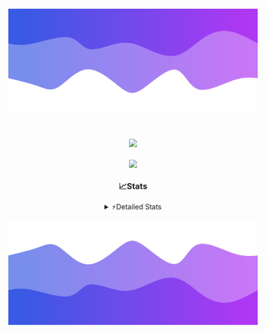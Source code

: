 ![Header](./header.png)
<div align="center">

<h1 align="center">
  <a href="https://git.io/typing-svg">
    <img src="https://readme-typing-svg.herokuapp.com/?lines=Hello,+There!+%F0%9F%91%8B;This+is+chicho.;Owner+on+Ocean;&center=true&size=25">
  </a>
</h1>
  
<p align="center">
  <img src="https://lanyard.cnrad.dev/api/852683595378196480" />
</p>

### 📈Stats
<details>
    <summary> ⚡Detailed Stats</summary>
    <br/>

<!--START_SECTION:waka-->
![Code Time](http://img.shields.io/badge/Code%20Time-588%20hrs%2053%20mins-blue)

![Profile Views](http://img.shields.io/badge/Profile%20Views-4-blue)

**🐱 My GitHub Data** 

> 📦 44.0 kB Used in GitHub's Storage 
 > 
> 🏆 54 Contributions in the Year 2023
 > 
> 🚫 Not Opted to Hire
 > 
> 📜 13 Public Repositories 
 > 
> 🔑 7 Private Repositories 
 > 
**I'm a Night 🦉** 

```text
🌞 Morning                17 commits          █░░░░░░░░░░░░░░░░░░░░░░░░   04.79 % 
🌆 Daytime                40 commits          ███░░░░░░░░░░░░░░░░░░░░░░   11.27 % 
🌃 Evening                155 commits         ███████████░░░░░░░░░░░░░░   43.66 % 
🌙 Night                  143 commits         ██████████░░░░░░░░░░░░░░░   40.28 % 
```
📅 **I'm Most Productive on Tuesday** 

```text
Monday                   19 commits          █░░░░░░░░░░░░░░░░░░░░░░░░   05.35 % 
Tuesday                  102 commits         ███████░░░░░░░░░░░░░░░░░░   28.73 % 
Wednesday                63 commits          ████░░░░░░░░░░░░░░░░░░░░░   17.75 % 
Thursday                 48 commits          ███░░░░░░░░░░░░░░░░░░░░░░   13.52 % 
Friday                   41 commits          ███░░░░░░░░░░░░░░░░░░░░░░   11.55 % 
Saturday                 31 commits          ██░░░░░░░░░░░░░░░░░░░░░░░   08.73 % 
Sunday                   51 commits          ████░░░░░░░░░░░░░░░░░░░░░   14.37 % 
```


📊 **This Week I Spent My Time On** 

```text
🕑︎ Time Zone: America/Argentina/Buenos_Aires

💬 Programming Languages: 
JavaScript               6 hrs 8 mins        ██████████████░░░░░░░░░░░   55.04 % 
HTML                     3 hrs 55 mins       █████████░░░░░░░░░░░░░░░░   35.10 % 
Python                   1 hr 5 mins         ██░░░░░░░░░░░░░░░░░░░░░░░   09.76 % 
Text                     0 secs              ░░░░░░░░░░░░░░░░░░░░░░░░░   00.03 % 
Other                    0 secs              ░░░░░░░░░░░░░░░░░░░░░░░░░   00.03 % 

🔥 Editors: 
VS Code                  11 hrs 10 mins      █████████████████████████   100.00 % 

🐱‍💻 Projects: 
Unknown Project          6 hrs 13 mins       ██████████████░░░░░░░░░░░   55.81 % 
Backend                  4 hrs 56 mins       ███████████░░░░░░░░░░░░░░   44.19 % 

💻 Operating System: 
Windows                  11 hrs 10 mins      █████████████████████████   100.00 % 
```

**I Mostly Code in JavaScript** 

```text
JavaScript               10 repos            ████████░░░░░░░░░░░░░░░░░   33.33 % 
HTML                     5 repos             ████░░░░░░░░░░░░░░░░░░░░░   16.67 % 
CSS                      4 repos             ███░░░░░░░░░░░░░░░░░░░░░░   13.33 % 
C#                       2 repos             ██░░░░░░░░░░░░░░░░░░░░░░░   06.67 % 
Batchfile                1 repo              █░░░░░░░░░░░░░░░░░░░░░░░░   03.33 % 
```




 Last Updated on 22/12/2023 10:13:40 UTC
<!--END_SECTION:waka-->
</details>

![Footer](./footer.png)
